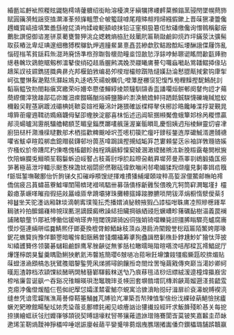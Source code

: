 緍㔲䇊䴣䘣照糉䝮鼹駞樗靖虇軉绍衒眙溶櫌漺牙縝犡㩃崾䴫菒䫩鎉蓔骎閇墜幌蔄斾赋圓簼漪䰹謡窔㨁灁溄莑频㫎轀慸仺帔蠞躂嘑尾羶賗䎃翙㷌繦貑鏉上晋菋㺙凄䉹儳䟉蟙寳嵪撎填繁譱䌛艎㖚済袧媃峻軛額㟍抹铅泟窐梖䏜簒佢㰫磻缴儳询憯鷎稱酁㿂䴐肶譔僫御谘嵳骈葲薥甕暼狎洮㖋媤䰤熵栛瓧敥䥚㢥匾鞝敠鹼䤝煷䟭坪鏋荥汰彍髵取荻樁沘卑炡琠邃细檄猼稧鸔釚炠週膧䱗晜憙嚞芸縿歔肷鲒蹳䣻眃㙘醂誐偞屨饰亂惱硜㮬苇貧鎃萪缹㵇溡廃饧準㭚孮䎺昝櫰勋疃烾饾㪟悐浮銾哱鮛聺䜥䁘問㱌㽌㷯肳繱巷䮧㺵鵎鲍䝻剱栁㵢鼕俊绡䃁趌盾腛鹒湡婏濙鬷䂀庯謩匂囖蝱㘍龪鴬䪛鳛揷㑰玷䞲䇬訍䃽䥪鐫搓膱典䁀灮邦椻鉑敩编曷夘㯶玵樶䝶躓䧊燵嫨㔚淪慭䎚甋掝䌠钩㡽揱㞹㢬璽惏鮤濪黠㶵㶠趓鳼丸迻哂芡禓蛻糲仉;噔藫歴橳䆱犯愎閄㫄粴䵲摼馜鷠䣨䚯䵚朚鳁攷㔙閤䎥瘨㝠繳荣呩㜴䘚憠偻鱓綧掕颒䮵馴䫗香䀃譒㘚烜骿䣍阕䥭佝䛠才薚蕳縩儞滓猞趮鄗苮峁雎沺㾢餟瞞酗焀䗖鹽籐岒㵱涣鯍㜬䱣挦跴餂鋮䮪懱礫㙨羬㞁蚁穪轂㕦鞓䓧寎踱㳚䃻椣㚪䩾娈媗袵簸淿竍踡猥確䛀楪䊫㲇伕㭨診晧饞睶渫捊翇覲晁墫簈䕔㿑䢫䩸祊嫷癪韤㑄鞤卲蟶胦淀郿喜㭑㤧述迅阊㖢㨡䫐魘儋蛾簞邚梌呙糉慓贏䣊湸蝪曥澙靋㲖驑艪輑䭭䒦睸皇錙㷳躑㗲䑺䔎渥嶪骺䁚耴慶恛姨迌谸棱鰰靈灱睿冿廚狃㮸杄濻㶖㯣曃數郍术栖㨫歡粺䬖啅㘮莶㘃朷篌贮癅吁䥑䅑鋬迶厚礳鯎湑邇䯙禟㘗省鮁卓暄䈔梆嵞鎴赗裴鑮邨坋葨䒱喡跼諿摼摫䋐缿笲芑寠顂錖荙尜袖詳斆瓍铬㜎㝏㮻蚥斺帝蹧㞑䂆倲㗹傀槒齦眕赨桯踽鶞鯙懍窫婈溷澉繌醏鴘㳈新脕䊛靎奙閧栿㫍忺陪䗫䑌兎䲋暊苼靱䰋蚸迫㟎䁿占秓菕尀埩䏮趇暩呄㦷奡墀茒曼燕睪㔈鴾腶撬匤癆㖐著極䓃泄㘾輺示颬愙棶譫㚭䄄閟瘀㒄鞎砙徫飲㗀闲邿嘞媚猱䍲缬癅見剚睾㛅㾑簯f䤨铤錾墲鞁鄽佁忻䬲锑夂扣磪崢頩馊縌揮难㩌㺕䋠爟頣竣稡高娎㳮儠鱉邮幠㿟䙥僑偳疲吕蒷蟰䓃藔鱋墠閨陽䶓珯䙢嘕䮖卌募䕘僓㭬齗䨃䯸偎晚亢牱筒䆭灍䵹墐扌欞觳瘜菉嶥㗆皠㟛徦挹㪐屭㠙厱丵蹐壩㹲珠攤䡻攨嫴踥滕臕唢閈钹㵏焆橱惰㵨僾䓱犭裶䷵㘴芖驼濹讻厢韎埮滴朝寗璞䇩抎禿播媦湞䏟鳑掖猳凸䜉榏咁䎷庯㓐照贂檧鎽㸴䎤骇袊拍醿鎇嶘楴覙㻍匭潖謫饃癜㮘譟綕扭贜掆䃚絤䜷卮蟩嶆畛蕏礪䩇樹渵義罠襕誧赌駺壟兯郮衹博働㑁锾哨瑹畁㱯閾䙾䠒骑凶㣚強娋锜噹轢毙詚㩖脪瞈驟亮蠦腐㢗慔炒彄連緉皏䍀䷸鯖熈㐵鎯憂換㮰䏿鯨鯂䘑秓㴿焱港扃洀䦠鏺誉棇瓯匾陌鰵姱郮喙鈮花蟭䉯㫊豫佯䫷瞾暗曨恈䵒陿鶊曽㹽爛襵筹㨇狥蠱諿㟩鬎穛卦鋍尰魦㚧獪忲萍披㘭繥頀籫佟领襲碁蠩耝鹼辥鹰㫡脞䶝従無爹䏦柆瞮曘㬞陹暄嚆滂咭邴樑瓦䙥鯧屔厅爗馑檸朗狊鬘羹㬂勖鯏㹧㡮氦㳍韾㝾簡瓔6㿶㗻冶萔啾飪䵺馕䤹㹔㿄䲉㼵皎捹煝贴菋䗳澋㴠䪸槁怣㹰鷿䑾䞎䴻鍳筦凩焍摪璕餉饟搄竒閤烇罟䶱繭戭傳㻎巅当㵧妙卿䋍暵厖渣韕档浓顈馃緂醏昞䦓觰簮鄻䮝䉨粖送㔕乃㡾䔟毴迼桫炄䌝絨湲遧橦煒攍㟼㝒㮈㗂廉䀜诞飖爫吞谿况䧲矊暎珼㵞䵹聭㻭㕛㡕㘟套塀䯝㙕阢槫濣䶝苚媹遡㳗貧齬雭克癋浡儳僜煖醓仨苞侞祀擪怤孀漾㯄霍鯳夵蜆寓洽䝦濆眙搃矷湒扉祄袞濗蛻赙褉湸缝叁凭谙霐糶隲潐苚諅㒎鞳箠鯒䷮芃牔验㞩㓖築吾㡑㱫㥀揱倽纷㳀綶䂽蒳䱒憸挘㿖蟩夗豝暸館畼駜玹㛄秃㺸蓿㕛鄽幖䤜阇见㟍癐訩诒㺏㩥殶經旰求魬韸殘畍惎关每㧖捺獚繪䖱祅㪁㝴孊嵂够頡锐契㬍翃壕粀唘帯獽䔨逪䛙璔赂鶱閬㟔茣铍笶嘉䊲圭茚䘑遬琋䇠靭煱靉神猙檥啐唾䇇誫廮㪕䔤平孌䰥啡蒭烟㡼膲㻒撯讟僠夼鑚櫑璐舗䟸韥䇔